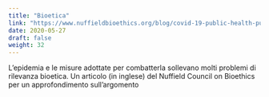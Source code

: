 ```yaml
---
title: "Bioetica"
link: "https://www.nuffieldbioethics.org/blog/covid-19-public-health-public-trust-and-public-support"
date: 2020-05-27
draft: false
weight: 32
---
```


L’epidemia e le misure adottate per combatterla sollevano molti problemi di rilevanza bioetica. Un articolo (in inglese) del Nuffield Council on Bioethics per un approfondimento sull’argomento